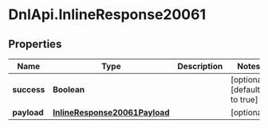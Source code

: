 # DnlApi.InlineResponse20061

## Properties
Name | Type | Description | Notes
------------ | ------------- | ------------- | -------------
**success** | **Boolean** |  | [optional] [default to true]
**payload** | [**InlineResponse20061Payload**](InlineResponse20061Payload.md) |  | [optional] 


